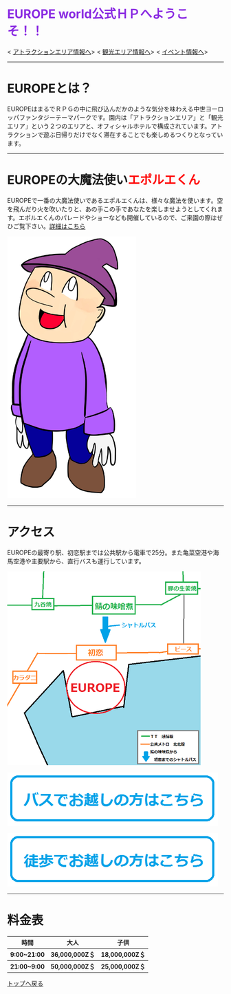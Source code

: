 # <font color="BlueViolet">EUROPE world公式ＨＰへようこそ！！</font>
<
[アトラクションエリア情報へ](https://takajo-soft03.github.io/EUROPE/attraction)>
<
[観光エリア情報へ](https://takajo-soft03.github.io/EUROPE/)>
<
[イベント情報へ](https://takajo-soft03.github.io/EUROPE/event)> <br>
<hr>

# EUROPEとは？
EUROPEはまるでＲＰＧの中に飛び込んだかのような気分を味わえる中世ヨーロッパファンタジーテーマパークです。園内は「アトラクションエリア」と「観光エリア」という２つのエリアと、オフィシャルホテルで構成されています。アトラクションで遊ぶ日帰りだけでなく滞在することでも楽しめるつくりとなっています。

<hr>

# EUROPEの大魔法使い<font color="Red">エポルエくん</font>
EUROPEで一番の大魔法使いであるエポルエくんは、様々な魔法を使います。空を飛んだり火を吹いたりと、あの手この手であなたを楽しませようとしてくれます。エポルエくんのパレードやショーなども開催しているので、ご来園の際はぜひご覧下さい。[詳細はこちら](https://takajo-soft03.github.io/EUROPE/event)

<img src="eporue.jpg" width="300px">

<hr>

# アクセス
EUROPEの最寄り駅、初恋駅までは公共駅から電車で25分。また亀菜空港や海馬空港や主要駅から、直行バスも運行しています。

<img src="map.png" width="450px">

[![バス](B1.png)](https://takajo-soft03.github.io/EUROPE/Adjustment)

[![徒歩](B2.png)](https://takajo-soft03.github.io/EUROPE/Adjustment)

<hr>

# 料金表
<table>
  <thead>
    <tr>
      <th>時間</th>
      <th>大人</th>
      <th>子供</th>
    </tr>
  </thead>
  <tbody>
    <tr>
      <th>9:00~21:00</th>
      <th>36,000,000Z＄</th>
      <th>18,000,000Z＄</th>
    </tr>
  </tbody>
  <tbody>
    <tr>
      <th>21:00~9:00</th>
      <th>50,000,000Z＄</th>
      <th>25,000,000Z＄</th>
    </tr>
  </tbody>
</table>

[トップへ戻る](https://takajo-soft03.github.io/EUROPE/)
